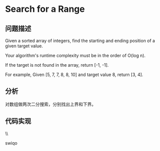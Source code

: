 # Search for a Range
## 问题描述
Given a sorted array of integers, find the starting and ending position of a given target value.

Your algorithm's runtime complexity must be in the order of O(log n).

If the target is not found in the array, return [-1, -1].

For example,
Given [5, 7, 7, 8, 8, 10] and target value 8,
return [3, 4].
## 分析
对数组做两次二分搜索，分别找出上界和下界。
## 代码实现



















\\\


































































































swiqo


